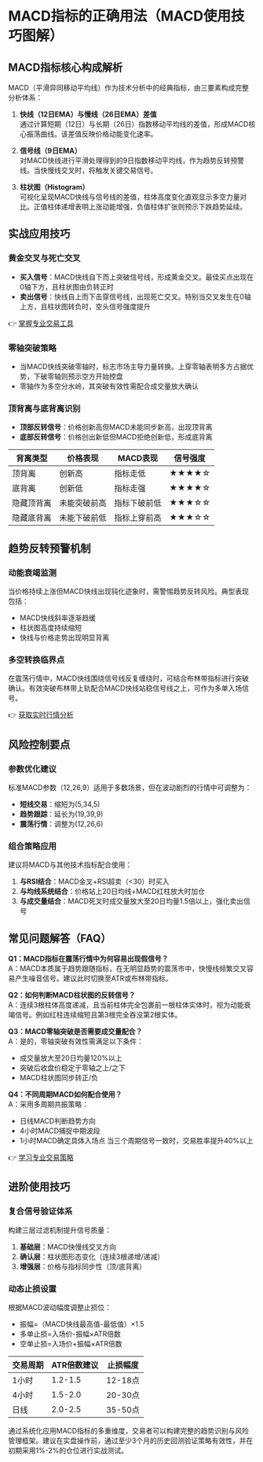 # MACD指标的正确用法（MACD使用技巧图解）

## MACD指标核心构成解析

MACD（平滑异同移动平均线）作为技术分析中的经典指标，由三要素构成完整分析体系：

1. **快线（12日EMA）与慢线（26日EMA）差值**  
   通过计算短期（12日）与长期（26日）指数移动平均线的差值，形成MACD核心振荡曲线。该差值反映价格动能变化速率。

2. **信号线（9日EMA）**  
   对MACD快线进行平滑处理得到的9日指数移动平均线，作为趋势反转预警线。当快慢线交叉时，将触发关键交易信号。

3. **柱状图（Histogram）**  
   可视化呈现MACD快线与信号线的差值，柱体高度变化直观显示多空力量对比。正值柱体递增表明上涨动能增强，负值柱体扩张则预示下跌趋势延续。

## 实战应用技巧

### 黄金交叉与死亡交叉
- **买入信号**：MACD快线自下而上突破信号线，形成黄金交叉。最佳买点出现在0轴下方，且柱状图由负转正时
- **卖出信号**：快线自上而下击穿信号线，出现死亡交叉。特别当交叉发生在0轴上方，且柱状图转负时，空头信号强度提升

👉 [掌握专业交易工具](https://bit.ly/okx_welcome)

### 零轴突破策略
- 当MACD快线突破零轴时，标志市场主导力量转换。上穿零轴表明多方占据优势，下破零轴则预示空方开始控盘
- 零轴作为多空分水岭，其突破有效性需配合成交量放大确认

### 顶背离与底背离识别
- **顶部反转信号**：价格创新高但MACD未能同步新高，出现顶背离
- **底部反转信号**：价格创出新低但MACD拒绝创新低，形成底背离

| 背离类型 | 价格表现 | MACD表现 | 信号强度 |
|----------|----------|----------|----------|
| 顶背离   | 创新高    | 指标走低  | ★★★★☆    |
| 底背离   | 创新低    | 指标走强  | ★★★★☆    |
| 隐藏顶背离 | 未能突破前高 | 指标下破前低 | ★★★☆☆    |
| 隐藏底背离 | 未能下破前低 | 指标上穿前高 | ★★★☆☆    |

## 趋势反转预警机制

### 动能衰竭监测
当价格持续上涨但MACD快线出现钝化迹象时，需警惕趋势反转风险。典型表现包括：
- MACD快线斜率逐渐趋缓
- 柱状图高度持续缩短
- 快线与价格走势出现明显背离

### 多空转换临界点
在震荡行情中，MACD快线围绕信号线反复缠绕时，可结合布林带指标进行突破确认。有效突破布林带上轨配合MACD快线站稳信号线之上，可作为多单入场信号。

👉 [获取实时行情分析](https://bit.ly/okx_welcome)

## 风险控制要点

### 参数优化建议
标准MACD参数（12,26,9）适用于多数场景，但在波动剧烈的行情中可调整为：
- **短线交易**：缩短为(5,34,5)
- **趋势跟踪**：延长为(19,39,9)
- **震荡行情**：调整为(12,26,6)

### 组合策略应用
建议将MACD与其他技术指标配合使用：
1. **与RSI结合**：MACD金叉+RSI超卖（<30）时买入
2. **与均线系统结合**：价格站上20日均线+MACD红柱放大时加仓
3. **与成交量结合**：MACD死叉时成交量放大至20日均量1.5倍以上，强化卖出信号

## 常见问题解答（FAQ）

**Q1：MACD指标在震荡行情中为何容易出现假信号？**  
A：MACD本质属于趋势跟随指标，在无明显趋势的震荡市中，快慢线频繁交叉容易产生噪音信号。建议此时切换至ATR或布林带指标。

**Q2：如何判断MACD柱状图的反转信号？**  
A：连续3根柱体高度递减，且当前柱体完全包裹前一根柱体实体时，视为动能衰竭信号。例如红柱连续缩短且第3根完全吞没第2根实体。

**Q3：MACD零轴突破是否需要成交量配合？**  
A：是的，零轴突破有效性需满足以下条件：
- 成交量放大至20日均量120%以上
- 突破后收盘价稳定于零轴之上/之下
- MACD柱状图同步转正/负

**Q4：不同周期MACD如何配合使用？**  
A：采用多周期共振策略：
- 日线MACD判断趋势方向
- 4小时MACD捕捉中期波段
- 1小时MACD确定具体入场点
当三个周期信号一致时，交易胜率提升40%以上

👉 [学习专业交易策略](https://bit.ly/okx_welcome)

## 进阶使用技巧

### 复合信号验证体系
构建三层过滤机制提升信号质量：
1. **基础层**：MACD快慢线交叉方向
2. **确认层**：柱状图形态变化（连续3根递增/递减）
3. **增强层**：价格与指标同步性（顶/底背离）

### 动态止损设置
根据MACD波动幅度调整止损位：
- 振幅=（MACD快线最高值-最低值）×1.5
- 多单止损=入场价-振幅×ATR倍数
- 空单止损=入场价+振幅×ATR倍数

| 交易周期 | ATR倍数建议 | 止损幅度 |
|----------|------------|----------|
| 1小时    | 1.2-1.5    | 12-18点  |
| 4小时    | 1.5-2.0    | 20-30点  |
| 日线     | 2.0-2.5    | 35-50点  |

通过系统化应用MACD指标的多重维度，交易者可以构建完整的趋势识别与风险管理框架。建议在实盘操作前，通过至少3个月的历史回测验证策略有效性，并在初期采用1%-2%的仓位进行实战测试。